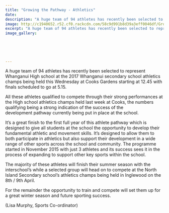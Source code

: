 ```yaml
---
title: "Growing the Pathway - Athletics"
date: 
description: "A huge team of 94 athletes has recently been selected to represent Whanganui High school at the 2017 Whanganui secondary school athletics champs being held this Wednesday at Cooks Gardens..."
image: http://c1940652.r52.cf0.rackcdn.com/58c9d991b8d39a3eff0046df/Growing-the-Pathway-photo-2.jpg
excerpt: "A huge team of 94 athletes has recently been selected to represent Whanganui High school at the 2017 Whanganui secondary school athletics champs being held this Wednesday at Cooks Gardens starting at 12.45 with finals scheduled to go at 5.15."
image_gallery:
    
    
    
    
    
---
```


<p>A huge team of 94 athletes has recently been selected to represent Whanganui High school at the 2017 Whanganui secondary school athletics champs being held this Wednesday at Cooks Gardens starting at 12.45 with finals scheduled to go at 5.15.</p>
<p>All these athletes qualified to compete through their strong performances at the High school athletics champs held last week at Cooks, the numbers qualifying being a strong indication of the success of the development<span class="text_exposed_show">&nbsp;pathway currently being put in place at the school.</span></p>
<div class="text_exposed_show">
<p>It&rsquo;s a great finish to the first full year of this athlete pathway which is designed to give all students at the school the opportunity to develop their fundamental athletic and movement skills. It&rsquo;s designed to allow them to both participate in athletics but also support their development in a wide range of other sports across the school and community. The programme started in November 2015 with just 3 athletes and its success sees it in the process of expanding to support other key sports within the school.</p>
<p>The majority of these athletes will finish their summer season with the interschool&rsquo;s while a selected group will head on to compete at the North Island Secondary school&rsquo;s athletics champs being held in Inglewood on the 8th / 9th April.</p>
<p>For the remainder the opportunity to train and compete will set them up for a great winter season and future sporting success.</p>
<p>(Lisa Murphy, Sports Co-ordinator)</p>
</div>


